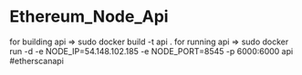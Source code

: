# Ethereum_Node_Api
for building api => sudo docker build -t api .
for running api  => sudo docker run -d -e NODE_IP=54.148.102.185 -e NODE_PORT=8545 -p 6000:6000 api 
#etherscanapi
